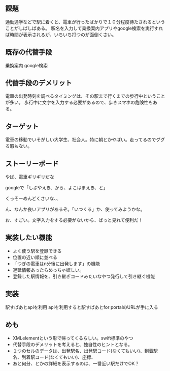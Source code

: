## 課題
通勤通学などで駅に着くと、電車が行ったばかりで１０分程度待たされるということがしばしばある。
駅名を入力して乗換案内アプリやgoogle検索を実行すれば時間が表示されるが、いちいち打つのが面倒くさい。

## 既存の代替手段
乗換案内
google検索

## 代替手段のデメリット
電車の出発時刻を調べるタイミングは、その駅まで行くまでの歩行中ということが多い。
歩行中に文字を入力する必要があるので、歩きスマホの危険性もある。

## ターゲット
電車の移動でいそがしい大学生、社会人。特に朝とかやばい。走ってるのでググる暇もない。

## ストーリーボード
やば、電車ギリギリだな

googleで「しぶやえき、から、よこはまえき、と」

くっそーめんどくさいな、、

ん、なんか良いアプリがあるぞ。「いつくる」か、使ってみようかな。

お、すごい。文字入力をする必要がないから、ぱっと見れて便利だ！

## 実装したい機能
- よく使う駅を登録できる
- 位置の近い順に並べる
- 「つぎの電車はn分後に出発します」の機能
- 遅延情報あったらめっちゃ嬉しい。
- 登録した駅情報を、引き継ぎコードみたいなやつ発行して引き継ぐ機能

## 実装
駅すぱあとapiを利用
apiを利用すると駅すぱあとfor portalのURLが手に入る

## めも
- XMLelementという形で帰ってくるらしい。swift標準のやつ
- 代替手段のデメリットを考えると、独自性のヒントとなる。
- １つのセルのデータは、出発駅名、出発駅コード(なくてもいい)、到着駅名、到着駅コード(なくてもいい)、座標、
- あと何分、とかの詳細を表示するのは、一番近い駅だけでOK？
